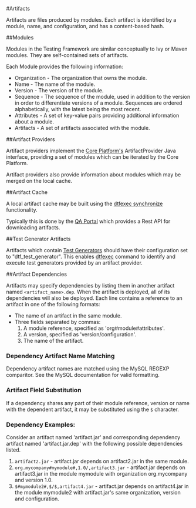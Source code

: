 #Artifacts

Artifacts are files produced by modules. Each artifact is identified by a module, name, and configuration, and has a content-based hash.

##Modules

Modules in the Testing Framework are similar conceptually to Ivy or Maven modules. They are self-contained sets of artifacts.

Each Module provides the following information:

* Organization - The organization that owns the module.
* Name - The name of the module.
* Version - The version of the module.
* Sequence - The sequence of the module, used in addition to the version in order to differentiate versions of a module. Sequences are ordered alphabetically, with the latest being the most recent.
* Attributes - A set of key-value pairs providing additional information about a module.
* Artifacts - A set of artifacts associated with the module.

##Artifact Providers

Artifact providers implement the [Core Platform's](core_platform.md) ArtifactProvider Java interface, providing a set of
modules which can be iterated by the Core Platform.

Artifact providers also provide information about modules which may be merged on the local cache.

##Artifact Cache

A local artifact cache may be built using the [dtfexec synchronize](dtfexec.md#a-user-synchronizes-the-local-artifact-cache) functionality.

Typically this is done by the [QA Portal](qa_portal.md) which provides a Rest API for downloading artifacts.

##Test Generator Artifacts

Artifacts which contain [Test Generators](test_generators.md) should have their configuration set to "dtf_test_generator". This enables 
[dtfexec](dtfexec.md) command to identify and execute test generators provided by an artifact provider.

##Artifact Dependencies

Artifacts may specify dependencies by listing them in another artifact named `<artifact_name>.dep`. When the artifact is deployed, all of its dependencies will also be deployed. Each line contains a reference to an artifact in one of the following formats:

* The name of an artifact in the same module.
* Three fields separated by commas:
	1. A module reference, specified as 'org#module#attributes'.
	2. A version, specified as 'version/configuration'.
	3. The name of the artifact.

### Dependency Artifact Name Matching

Dependency artifact names are matched using the MySQL REGEXP comparitor. See the MySQL documentation for valid formatting.

### Artifact Field Substitution

If a dependency shares any part of their module reference, version or name with the dependent artifact, it may be substituted using the `$` character.

### Dependency Examples:

Consider an artifact named 'artifact.jar' and corresponding dependency artifact named 'artifact.jar.dep' with the following possible dependencies listed.

1. `artifact2.jar` - artifact.jar depends on artifact2.jar in the same module.
2. `org.mycompany#mymodule#,1.0/,artifact3.jar` - artifact.jar depends on artifact3.jar in the module mymodule with organization org.mycompany and version 1.0.
3. `$#mymodule2#,$/$,artifact4.jar` - artifact.jar depends on artifact4.jar in the module mymodule2 with artifact.jar's same organization, version and configuration.

